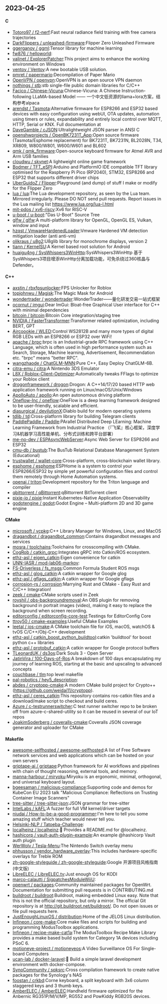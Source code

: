 ## 2023-04-25

#### C
* [Totoro97 / f2-nerf](https://github.com/Totoro97/f2-nerf):Fast neural radiance field training with free camera trajectories
* [DarkFlippers / unleashed-firmware](https://github.com/DarkFlippers/unleashed-firmware):Flipper Zero Unleashed Firmware
* [ggerganov / ggml](https://github.com/ggerganov/ggml):Tensor library for machine learning
* [fw876 / helloworld](https://github.com/fw876/helloworld):
* [valinet / ExplorerPatcher](https://github.com/valinet/ExplorerPatcher):This project aims to enhance the working environment on Windows
* [ventoy / Ventoy](https://github.com/ventoy/Ventoy):A new bootable USB solution.
* [pmret / papermario](https://github.com/pmret/papermario):Decompilation of Paper Mario
* [OpenVPN / openvpn](https://github.com/OpenVPN/openvpn):OpenVPN is an open source VPN daemon
* [nothings / stb](https://github.com/nothings/stb):stb single-file public domain libraries for C/C++
* [Facico / Chinese-Vicuna](https://github.com/Facico/Chinese-Vicuna):Chinese-Vicuna: A Chinese Instruction-following LLaMA-based Model —— 一个中文低资源的llama+lora方案，结构参考alpaca
* [arendst / Tasmota](https://github.com/arendst/Tasmota):Alternative firmware for ESP8266 and ESP32 based devices with easy configuration using webUI, OTA updates, automation using timers or rules, expandability and entirely local control over MQTT, HTTP, Serial or KNX. Full documentation at
* [DaveGamble / cJSON](https://github.com/DaveGamble/cJSON):Ultralightweight JSON parser in ANSI C
* [openshwprojects / OpenBK7231T_App](https://github.com/openshwprojects/OpenBK7231T_App):Open source firmware (Tasmota/Esphome replacement) for BK7231T, BK7231N, BL2028N, T34, XR809, W800/W801, W600/W601 and BL602
* [qmk / qmk_firmware](https://github.com/qmk/qmk_firmware):Open-source keyboard firmware for Atmel AVR and Arm USB families
* [cloudwu / skynet](https://github.com/cloudwu/skynet):A lightweight online game framework
* [Bodmer / TFT_eSPI](https://github.com/Bodmer/TFT_eSPI):Arduino and PlatformIO IDE compatible TFT library optimised for the Raspberry Pi Pico (RP2040), STM32, ESP8266 and ESP32 that supports different driver chips
* [UberGuidoZ / Flipper](https://github.com/UberGuidoZ/Flipper):Playground (and dump) of stuff I make or modify for the Flipper Zero
* [lua / lua](https://github.com/lua/lua):The Lua development repository, as seen by the Lua team. Mirrored irregularly. Please DO NOT send pull requests. Report issues in the Lua mailing list https://www.lua.org/lua-l.html
* [mit-pdos / xv6-riscv](https://github.com/mit-pdos/xv6-riscv):Xv6 for RISC-V
* [u-boot / u-boot](https://github.com/u-boot/u-boot):"Das U-Boot" Source Tree
* [glfw / glfw](https://github.com/glfw/glfw):A multi-platform library for OpenGL, OpenGL ES, Vulkan, window and input
* [hzqst / VmwareHardenedLoader](https://github.com/hzqst/VmwareHardenedLoader):Vmware Hardened VM detection mitigation loader (anti anti-vm)
* [olikraus / u8g2](https://github.com/olikraus/u8g2):U8glib library for monochrome displays, version 2
* [tiann / KernelSU](https://github.com/tiann/KernelSU):A Kernel based root solution for Android
* [huaigu4ng / SysWhispers3WinHttp](https://github.com/huaigu4ng/SysWhispers3WinHttp):SysWhispers3WinHttp 基于SysWhispers3项目增添WinHttp分离加载功能，可免杀绕过360核晶与Defender。

#### C++
* [axstin / rbxfpsunlocker](https://github.com/axstin/rbxfpsunlocker):FPS Unlocker for Roblox
* [topjohnwu / Magisk](https://github.com/topjohnwu/Magisk):The Magic Mask for Android
* [wondertrader / wondertrader](https://github.com/wondertrader/wondertrader):WonderTrader——量化研发交易一站式框架
* [ocornut / imgui](https://github.com/ocornut/imgui):Dear ImGui: Bloat-free Graphical User interface for C++ with minimal dependencies
* [bitcoin / bitcoin](https://github.com/bitcoin/bitcoin):Bitcoin Core integration/staging tree
* [NVIDIA / FasterTransformer](https://github.com/NVIDIA/FasterTransformer):Transformer related optimization, including BERT, GPT
* [Aircoookie / WLED](https://github.com/Aircoookie/WLED):Control WS2812B and many more types of digital RGB LEDs with an ESP8266 or ESP32 over WiFi!
* [apache / brpc](https://github.com/apache/brpc):brpc is an Industrial-grade RPC framework using C++ Language, which is often used in high performance system such as Search, Storage, Machine learning, Advertisement, Recommendation etc. "brpc" means "better RPC".
* [wangzhaode / ChatGLM-MNN](https://github.com/wangzhaode/ChatGLM-MNN):Pure C++, Easy Deploy ChatGLM-6B.
* [citra-emu / citra](https://github.com/citra-emu/citra):A Nintendo 3DS Emulator
* [L8X / Roblox-Client-Optimizer](https://github.com/L8X/Roblox-Client-Optimizer):Automatically tweaks FFlags to optimize your Roblox client
* [drogonframework / drogon](https://github.com/drogonframework/drogon):Drogon: A C++14/17/20 based HTTP web application framework running on Linux/macOS/Unix/Windows
* [ApolloAuto / apollo](https://github.com/ApolloAuto/apollo):An open autonomous driving platform
* [Oneflow-Inc / oneflow](https://github.com/Oneflow-Inc/oneflow):OneFlow is a deep learning framework designed to be user-friendly, scalable and efficient.
* [diasurgical / devilutionX](https://github.com/diasurgical/devilutionX):Diablo build for modern operating systems
* [tdlib / td](https://github.com/tdlib/td):Cross-platform library for building Telegram clients
* [PaddlePaddle / Paddle](https://github.com/PaddlePaddle/Paddle):PArallel Distributed Deep LEarning: Machine Learning Framework from Industrial Practice （『飞桨』核心框架，深度学习&机器学习高性能单机、分布式训练和跨平台部署）
* [me-no-dev / ESPAsyncWebServer](https://github.com/me-no-dev/ESPAsyncWebServer):Async Web Server for ESP8266 and ESP32
* [cmu-db / bustub](https://github.com/cmu-db/bustub):The BusTub Relational Database Management System (Educational)
* [trustwallet / wallet-core](https://github.com/trustwallet/wallet-core):Cross-platform, cross-blockchain wallet library.
* [esphome / esphome](https://github.com/esphome/esphome):ESPHome is a system to control your ESP8266/ESP32 by simple yet powerful configuration files and control them remotely through Home Automation systems.
* [openai / triton](https://github.com/openai/triton):Development repository for the Triton language and compiler
* [qbittorrent / qBittorrent](https://github.com/qbittorrent/qBittorrent):qBittorrent BitTorrent client
* [pixie-io / pixie](https://github.com/pixie-io/pixie):Instant Kubernetes-Native Application Observability
* [godotengine / godot](https://github.com/godotengine/godot):Godot Engine – Multi-platform 2D and 3D game engine

#### CMake
* [microsoft / vcpkg](https://github.com/microsoft/vcpkg):C++ Library Manager for Windows, Linux, and MacOS
* [dragandbot / dragandbot_common](https://github.com/dragandbot/dragandbot_common):Contains dragandbot messages and services
* [mosra / toolchains](https://github.com/mosra/toolchains):Toolchains for crosscompiling with CMake.
* [CogRob / catkin_grpc](https://github.com/CogRob/catkin_grpc):Integrates gRPC into Catkin/ROS ecosystem.
* [ethz-asl / eigen_catkin](https://github.com/ethz-asl/eigen_catkin):Eigen convenience for catkin
* [UNN-IASR / mod-lab06-markov](https://github.com/UNN-IASR/mod-lab06-markov):
* [FS-Driverless / fs_msgs](https://github.com/FS-Driverless/fs_msgs):Common Formula Student ROS msgs
* [ethz-asl / glog_catkin](https://github.com/ethz-asl/glog_catkin):A catkin wrapper for Google glog
* [ethz-asl / gflags_catkin](https://github.com/ethz-asl/gflags_catkin):A catkin wrapper for Google gflags
* [corrosion-rs / corrosion](https://github.com/corrosion-rs/corrosion):Marrying Rust and CMake - Easy Rust and C/C++ Integration!
* [zeek / cmake](https://github.com/zeek/cmake):CMake scripts used in Zeek
* [royshil / obs-backgroundremoval](https://github.com/royshil/obs-backgroundremoval):An OBS plugin for removing background in portrait images (video), making it easy to replace the background when screen recording.
* [editorconfig / editorconfig-core-test](https://github.com/editorconfig/editorconfig-core-test):Testings for EditorConfig Core
* [ttroy50 / cmake-examples](https://github.com/ttroy50/cmake-examples):Useful CMake Examples
* [leetal / ios-cmake](https://github.com/leetal/ios-cmake):A CMake toolchain file for iOS, macOS, watchOS & tvOS C/C++/Obj-C++ development
* [ethz-asl / catkin_boost_python_buildtool](https://github.com/ethz-asl/catkin_boost_python_buildtool):catkin 'buildtool' for boost python c++ libraries
* [ethz-asl / protobuf_catkin](https://github.com/ethz-asl/protobuf_catkin):A catkin wrapper for Google protocol buffers
* [TLeonardUK / ds3os](https://github.com/TLeonardUK/ds3os):Dark Souls 3 - Open Server
* [JatinVira / 100-Days-of-Ros](https://github.com/JatinVira/100-Days-of-Ros):A breakdown of 100 days encapsulating my journey of learning ROS, starting at the basic and upscaling to advanced concepts
* [couchbase / tlm](https://github.com/couchbase/tlm):top level makefile
* [pal-robotics / hey5_description](https://github.com/pal-robotics/hey5_description):
* [abdes / cryptopp-cmake](https://github.com/abdes/cryptopp-cmake):A modern CMake build project for Crypto++ (https://github.com/weidai11/cryptopp).
* [ethz-asl / ceres_catkin](https://github.com/ethz-asl/ceres_catkin):This repository contains ros-catkin files and a download/make script to checkout and build ceres.
* [Azure / c-testrunnerswitcher](https://github.com/Azure/c-testrunnerswitcher):C test runner switcher repo to be broken off from azure-c-shared-utility so it can be reused in several of our IoT repos
* [JoakimSoderberg / coveralls-cmake](https://github.com/JoakimSoderberg/coveralls-cmake):Coveralls JSON coverage generator and uploader for CMake

#### Makefile
* [awesome-selfhosted / awesome-selfhosted](https://github.com/awesome-selfhosted/awesome-selfhosted):A list of Free Software network services and web applications which can be hosted on your own servers
* [griptape-ai / griptape](https://github.com/griptape-ai/griptape):Python framework for AI workflows and pipelines with chain of thought reasoning, external tools, and memory.
* [manna-harbour / miryoku](https://github.com/manna-harbour/miryoku):Miryoku is an ergonomic, minimal, orthogonal, and universal keyboard layout.
* [bgeesaman / malicious-compliance](https://github.com/bgeesaman/malicious-compliance):Supporting code and demos for KubeCon EU 2023 talk "Malicious Compliance: Reflections on Trusting Container Image Scanners"
* [tree-sitter / tree-sitter-json](https://github.com/tree-sitter/tree-sitter-json):JSON grammar for tree-sitter
* [IntelLabs / kAFL](https://github.com/IntelLabs/kAFL):A fuzzer for full VM kernel/driver targets
* [niudai / How-to-be-a-good-programmer](https://github.com/niudai/How-to-be-a-good-programmer):I'm here to tell you some amazing stuff which teacher would never tell you.
* [Helsinki-NLP / Tatoeba-Challenge](https://github.com/Helsinki-NLP/Tatoeba-Challenge):
* [localheinz / localheinz](https://github.com/localheinz/localheinz):👋
Provides a README.md for @localheinz.
* [hashicorp / vault-auth-plugin-example](https://github.com/hashicorp/vault-auth-plugin-example):An example @hashicorp Vault auth plugin
* [WerWolv / Tesla-Menu](https://github.com/WerWolv/Tesla-Menu):The Nintendo Switch overlay menu
* [phhusson / vendor_hardware_overlay](https://github.com/phhusson/vendor_hardware_overlay):This includes hardware-specific overlays for Treble ROM
* [zh-google-styleguide / zh-google-styleguide](https://github.com/zh-google-styleguide/zh-google-styleguide):Google 开源项目风格指南 (中文版)
* [LibreELEC / LibreELEC.tv](https://github.com/LibreELEC/LibreELEC.tv):Just enough OS for KODI
* [marco-calautti / SigpatchesModuleWiiU](https://github.com/marco-calautti/SigpatchesModuleWiiU):
* [openwrt / packages](https://github.com/openwrt/packages):Community maintained packages for OpenWrt. Documentation for submitting pull requests is in CONTRIBUTING.md
* [buildroot / buildroot](https://github.com/buildroot/buildroot):Buildroot, making embedded Linux easy. Note that this is not the official repository, but only a mirror. The official Git repository is at http://git.buildroot.net/buildroot/. Do not open issues or file pull requests here.
* [JustEnoughLinuxOS / distribution](https://github.com/JustEnoughLinuxOS/distribution):Home of the JELOS Linux distribution.
* [Infineon / core-make](https://github.com/Infineon/core-make):Core make files and scripts for building and programming ModusToolbox applications.
* [Infineon / recipe-make-cat1a](https://github.com/Infineon/recipe-make-cat1a):The ModusToolbox Recipe Make Library provides a make based build system for Category 1A devices including PSoC 6.
* [motioneye-project / motioneyeos](https://github.com/motioneye-project/motioneyeos):A Video Surveillance OS For Single-board Computers
* [ucan-lab / docker-laravel](https://github.com/ucan-lab/docker-laravel):🐳
Build a simple laravel development environment with docker-compose.
* [SynoCommunity / spksrc](https://github.com/SynoCommunity/spksrc):Cross compilation framework to create native packages for the Synology's NAS
* [foostan / crkbd](https://github.com/foostan/crkbd):Corne keyboard, a split keyboard with 3x6 column staggered keys and 3 thumb keys.
* [AmberELEC / AmberELEC](https://github.com/AmberELEC/AmberELEC):Handheld firmware optimized for the Anbernic RG351P/M/V/MP, RG552 and PowKiddy RGB20S devices.
